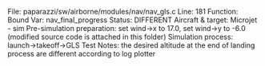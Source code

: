 File: paparazzi/sw/airborne/modules/nav/nav_gls.c
Line: 181
Function: Bound
Var: nav_final_progress
Status: DIFFERENT
Aircraft & target: Microjet - sim
Pre-simulation preparation: set wind->x to 17.0, set wind->y to -6.0 (modified source code is attached in this folder)
Simulation process: launch->takeoff->GLS Test
Notes: the desired altitude at the end of landing process are different according to log plotter
